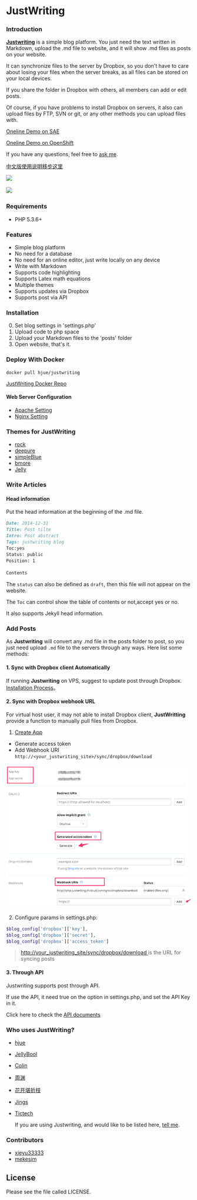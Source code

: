 JustWriting
============

### Introduction

[**Justwriting**](https://github.com/hjue/JustWriting) is a simple blog platform. You just need the text written in Markdown, upload the .md file to website, and it will show .md files as posts on your website. 

It can synchronize files to the server by Dropbox, so you don't have to care about losing your files when the server breaks, as all files can be stored on your local devices.

If you share the folder in Dropbox with others, all members can add or edit posts.

Of course, if you have problems to install Dropbox on servers, it also can upload files by FTP, SVN or git, or any other methods you can upload files with.

[Oneline Demo on SAE](http://justwriting.sinaapp.com/)

[Oneline Demo on OpenShift](http://php-justwriting.rhcloud.com/)


If you have any questions, feel free to [ask me](https://github.com/hjue/JustWriting/issues/new).

[中文版使用说明移步这里](https://github.com/hjue/JustWriting/blob/master/README.zh.md)

![](https://raw.githubusercontent.com/hjue/JustWriting/develop/docs/page.png)

![](https://raw.githubusercontent.com/hjue/JustWriting/develop/docs/preview_deepure.png)

### Requirements

- PHP 5.3.6+

### Features

* Simple blog platform
* No need for a database
* No need for an online editor, just write locally on any device
* Write with Markdown
* Supports code highlighting
* Supports Latex math equations
* Multiple themes
* Supports updates via Dropbox
* Supports post via API

### Installation

0. Set blog settings in 'settings.php'
0. Upload code to php space
0. Upload your Markdown files to the 'posts' folder
0. Open website, that's it.

### Deploy  With Docker

    docker pull hjue/justwriting

[JustWriting Docker Repo ](https://github.com/hjue/dockerfiles/tree/master/justwriting)


#### Web Server Configuration

* [Apache Setting](https://gist.github.com/hjue/4da6b1e897de31d135f7)
* [Nginx Setting](https://gist.github.com/hjue/647dc694dc3b67994202)


### Themes for JustWriting

* [rock](https://github.com/hjue/JustWriting/tree/master/templates/rock)
* [deepure](https://github.com/hjue/JustWriting/tree/master/templates/deepure)
* [simpleBlue](https://github.com/ncosnard/jw-theme-simpleBlue)
* [bmore](https://github.com/JellyBool/JustWriting-themes/tree/master/bmore)
* [Jelly](https://github.com/JellyBool/JustWriting-themes/tree/master/Jelly)

### Write Articles

#### Head information

Put the head information at the beginning of the .md file.

```Markdown
Date: 2014-12-31
Title: Post tilte
Intro: Post abstract
Tags: justwriting blog
Toc:yes
Status: public
Position: 1

Contents
```

The `status` can also be defined as `draft`, then this file will not appear on the website. 

The `Toc` can control show the table of contents or not,accept yes or no.

It also supports Jekyll head information.

### Add Posts

As **Justwriting** will convert any .md file in the posts folder to post, so you just need upload `.md` file to the servers through any ways. Here list some methods:

#### 1. Sync with Dropbox client Automatically

If running **Justwriting** on VPS, suggest to update post through Dropbox. [Installation Process](https://github.com/hjue/JustWriting/wiki/%E4%BD%BF%E7%94%A8Dropbox%E5%92%8CJustwriting%E6%90%AD%E5%BB%BA%E4%B8%AA%E4%BA%BA%E5%8D%9A%E5%AE%A2)。

#### 2. Sync with Dropbox webhook URL

For virtual host user, it may not able to install Dropbox client, **JustWritting** provide a function to manually pull files from Dropbox.

 1. [ Create App ](https://www.dropbox.com/developers/apps)
 
*  Generate access token
*  Add Webhook URI  `http://<your_justwriting_site>/sync/dropbox/download`
   
 
 ![Dropbox Create App](docs/images/dropbox-create-app.png)
 
 2. Configure params in settings.php: 

```PHP
$blog_config['dropbox']['key'],
$blog_config['dropbox']['secret'],
$blog_config['dropbox']['access_token']
```

>  [http://your_justwriting_site/sync/dropbox/download ](http://your_justwriting_site/sync/dropbox/download ) is the URL for syncing posts





#### 3. Through API

Justwriting supports post through API.

If use the API, it need true on the option in settings.php, and set the API Key in it.

Click here to check the [API documents](https://github.com/hjue/JustWriting/wiki/API)
    
### Who uses JustWriting?

* [hjue](http://www.hjue.me)
* [JellyBool](http://www.jellybool.com/)
* [Colin](http://doc.mekesim.com/)
* [周渊](http://blog.zhouyuan11.cn/)
* [花开堪折枝](http://yaming.coding.io/)  
* [Jings](http://nsaos.com/)
* [Tictech](http://tictech.info/)

  If you are using Justwriting, and would like to be listed here, [tell me](https://github.com/hjue/JustWriting/issues/new).

  
### Contributors

* [xieyu33333](https://github.com/xieyu33333)
* [mekesim](https://github.com/mekesim)

## License

Please see the file called LICENSE.
